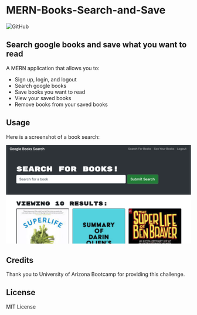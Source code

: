 # MERN-Books-Search-and-Save
![GitHub](https://img.shields.io/badge/license-MIT-blue?style=plastic)

## Search google books and save what you want to read

A MERN application that allows you to:

- Sign up, login, and logout
- Search google books
- Save books you want to read
- View your saved books
- Remove books from your saved books

## Usage



Here is a screenshot of a book search: 

![Search Screenshot](./Search%20screenshot.png)

## Credits

Thank you to University of Arizona Bootcamp for providing this challenge.

## License

MIT License
